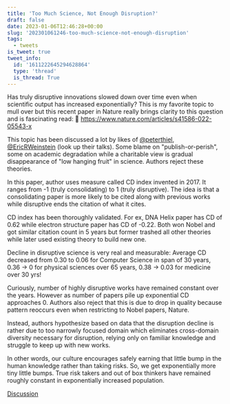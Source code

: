 ```yaml
---
title: 'Too Much Science, Not Enough Disruption?'
draft: false
date: 2023-01-06T12:46:28+00:00
slug: '202301061246-too-much-science-not-enough-disruption'
tags:
  - tweets
is_tweet: true
tweet_info:
  id: '1611222645294628864'
  type: 'thread'
  is_thread: True
---
```




Has truly disruptive innovations slowed down over time even when scientific output has increased exponentially? This is my favorite topic to mull over but this recent paper in Nature really brings clarity to this  question and is fascinating read:  🧵
<https://www.nature.com/articles/s41586-022-05543-x>

This topic has been discussed a lot by likes of [@peterthiel](https://x.com/peterthiel), [@EricRWeinstein](https://x.com/EricRWeinstein) (look up their talks). Some blame on "publish-or-perish", some on academic degradation while a charitable view is gradual disappearance of  "low hanging fruit" in science. Authors reject these theories.

In this paper, author uses measure called CD index invented in 2017. It ranges from -1 (truly consolidating) to 1 (truly disruptive). The idea is that a consolidating paper is more likely to be cited along with previous works while disruptive ends the citation of what it cites.

CD index has been thoroughly validated. For ex, DNA Helix paper has CD of 0.62 while electron structure paper has CD of -0.22. Both won Nobel and got similar citation count in 5 years but former trashed all other theories while later used existing theory to build new one.

Decline in disruptive science is very real and measurable: Average CD decreased from 0.30 to 0.06 for Computer Science in span of 30 years, 0.36 -&gt; 0 for physical sciences over 65 years, 0.38 -&gt; 0.03 for medicine over 30 yrs!

Curiously, number of highly disruptive works have remained constant over the years. However as number of papers pile up exponential CD approaches 0. Authors also reject that this is due to drop in quality because pattern reoccurs even when restricting to Nobel papers, Nature.

Instead, authors hypothesize based on data that the disruption decline is rather due to too narrowly focused domain which eliminates cross-domain diversity necessary for disruption, relying only on familiar knowledge and struggle to keep up with new works.

In other words, our culture encourages safely earning that little bump in the human knowledge rather than taking risks. So, we get exponentially more tiny little bumps. True risk takers and out of box thinkers have remained roughly constant in exponentially increased population.

[Discussion](https://x.com/sytelus/status/1611222645294628864)
